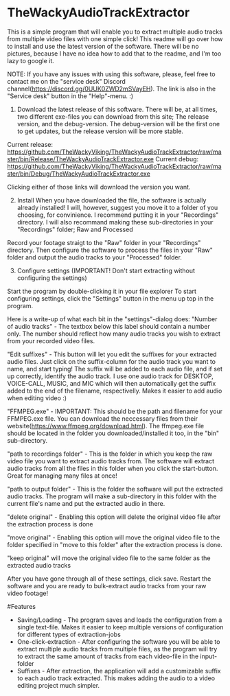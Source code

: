 # TheWackyAudioTrackExtractor
This is a simple program that will enable you to extract multiple audio tracks from multiple video files with one simple click!
This readme will go over how to install and use the latest version of the software. There will be no pictures, because I have no idea how to add that to the readme, and I'm too lazy to google it.

NOTE: If you have any issues with using this software, please, feel free to contact me on the "service desk" Discord channel(https://discord.gg/0UUK0ZWD2mSVayEH). The link is also in the "Service desk" button in the "Help"-menu. :) 

1) Download the latest release of this software.
There will be, at all times, two different exe-files you can download from this site; The release version, and the debug-version. The debug-version will be the first one to get updates, but the release version will be more stable.

  Current release: https://github.com/TheWackyViking/TheWackyAudioTrackExtractor/raw/master/bin/Release/TheWackyAudioTrackExtractor.exe
  Current debug: https://github.com/TheWackyViking/TheWackyAudioTrackExtractor/raw/master/bin/Debug/TheWackyAudioTrackExtractor.exe
  
Clicking either of those links will download the version you want.

2) Install
When you have downloaded the file, the software is actually already installed! I will, however, suggest you move it to a folder of you choosing, for convinience. I recommend putting it in your "Recordings" directory. I will also recommand making these sub-directories in your "Recordings" folder; Raw and Processed

Record your footage straigt to the "Raw" folder in your "Recordings" directory. Then configure the software to process the files in your "Raw" folder and output the audio tracks to your "Processed" folder. 

3) Configure settings (IMPORTANT! Don't start extracting without configuring the settings)

Start the program by double-clicking it in your file explorer
To start configuring settings, click the "Settings" button in the menu up top in the program.

Here is a write-up of what each bit in the "settings"-dialog does:
"Number of audio tracks" - The textbox below this label should contain a number only. The number should reflect how many audio tracks you wish to extract from your recorded video files.

"Edit suffixes" - This button will let you edit the suffixes for your extracted audio files. Just click on the suffix-column for the audio track you want to name, and start typing! The suffix will be added to each audio file, and if set up correctly, identify the audio track. I use one audio track for DESKTOP, VOICE-CALL, MUSIC, and MIC which will then automatically get the suffix added to the end of the filename, respectivelly. Makes it easier to add audio when editing video :)

"FFMPEG.exe" - IMPORTANT: This should be the path and filename for your FFMPEG.exe file. You can download the neccessary files from their website(https://www.ffmpeg.org/download.html). The ffmpeg.exe file should be located in the folder you downloaded/installed it too, in the "bin" sub-directory.

"path to recordings folder" - This is the folder in which you keep the raw video file you want to extract audio tracks from. The software will extract audio tracks from all the files in this folder when you click the start-button. Great for managing many files at once!

"path to output folder" - This is the folder the software will put the extracted audio tracks. The program will make a sub-directory in this folder with the current file's name and put the extracted audio in there.

"delete original" - Enabling this option will delete the original video file after the extraction process is done

"move original" - Enabling this option will move the original video file to the folder specified in "move to this folder" after the extraction process is done. 

"keep original" will move the original video file to the same folder as the extracted audio tracks

After you have gone through all of these settings, click save.
Restart the software and you are ready to bulk-extract audio tracks from your raw video footage!

#Features

- Saving/Loading - The program saves and loads the configuration from a single text-file. Makes it easier to keep multiple versions of configuration for different types of extraction-jobs
- One-click-extraction - After configuring the software you will be able to extract multiple audio tracks from multiple files, as the program will try to extract the same amount of tracks from each video-file in the input-folder
- Suffixes - After extraction, the application will add a customizable suffix to each audio track extracted. This makes adding the audio to a video editing project much simpler. 

